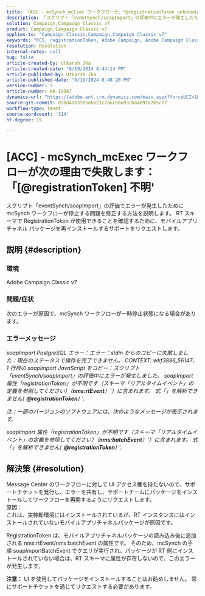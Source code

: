 ```yaml
---
title: 「ACC - mcSynch_mcExec ワークフローが、「@registrationToken unknown」が原因で失敗する」
description: 「スクリプト「eventSynch/soapImport」の評価中にエラーが発生したために一時停止された状態になる mcSynch ワークフローを修正する方法を説明します。」
solution: Campaign,Campaign Classic v7
product: Campaign,Campaign Classic v7
applies-to: "Campaign Classic,Campaign,Campaign Classic v7"
keywords: "KCS, registrationToken, Adobe Campaign, Adobe Campaign Classic, ACC, mcSynch_mcExec ワークフローの失敗，トラブルシューティング"
resolution: Resolution
internal-notes: null
bug: false
article-created-by: Utkarsh Jha
article-created-date: "6/19/2024 8:44:14 PM"
article-published-by: Utkarsh Jha
article-published-date: "6/19/2024 8:48:20 PM"
version-number: 7
article-number: KA-19367
dynamics-url: "https://adobe-ent.crm.dynamics.com/main.aspx?forceUCI=1&pagetype=entityrecord&etn=knowledgearticle&id=0d8709ac-7c2e-ef11-840a-00224809e160"
source-git-commit: d5bd4d65505e6b21c7aec68a93c6a4892a265c77
workflow-type: tm+mt
source-wordcount: '314'
ht-degree: 1%

---
```


# [ACC] - mcSynch_mcExec ワークフローが次の理由で失敗します：「[@registrationToken] 不明&#39;


スクリプト「eventSynch/soapImport」の評価でエラーが発生したために mcSynch ワークフローが停止する問題を修正する方法を説明します。 RT スキーマで RegistrationToken が使用できることを確認するために、モバイルアプリチャネル パッケージを再インストールするサポートをリクエストします。

## 説明 {#description}


### 環境

Adobe Campaign Classic v7

### 問題/症状

次のエラーが原因で、mcSynch ワークフローが一時停止状態になる場合があります。

### エラーメッセージ

*soapImport PostgreSQL エラー：エラー：stdin からのコピーに失敗しました：現在のステータスで操作を完了できません。 CONTEXT: wkf3886_56147、1 行目の soapImport JavaScript をコピー：スクリプト「eventSynch/soapImport」の評価中にエラーが発生しました。
soapImport 属性「registrationToken」が不明です（スキーマ「リアルタイムイベント」の定義を参照してください）（<b>nms:rtEvent</b>）&#39;）に含まれます。 式「」を解析できません`[` <b>@registrationToken</b>`]` &#39;.*

*注：一部のバージョンのソフトウェアには、次のようなメッセージが表示されます。*

*soapImport 属性「registrationToken」が不明です（スキーマ「リアルタイムイベント」の定義を参照してください）（<b>nms:batchEvent</b>）&#39;）に含まれます。 式「」を解析できません`[` <b>@registrationToken</b>`]` &#39;.*


## 解決策 {#resolution}


Message Center のワークフローに対して UI アクセス権を持たないので、サポートチケットを発行し、エラーを共有し、サポートチームにパッケージをインストールしてワークフローを再開するようにリクエストします。
<br>原因：<br>
これは、実稼動環境にはインストールされているが、RT インスタンスにはインストールされていないモバイルアプリチャネルパッケージが原因です。

RegistrationToken は、モバイルアプリチャネルパッケージの読み込み後に追加される nms:rtEvent/nms:batchEvent の属性です。 そのため、mcSynch の手順 soapImportBatchEvent でクエリが実行され、パッケージが RT 側にインストールされていない場合は、RT スキーマに属性が存在しないので、このエラーが発生します。

<b>注意：</b> UI を使用してパッケージをインストールすることはお勧めしません。 常にサポートチケットを通じてリクエストする必要があります。
